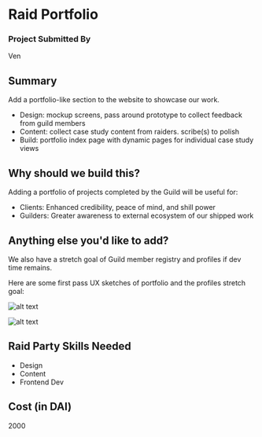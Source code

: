 # Raid Portfolio

### Project Submitted By

Ven

## Summary

Add a portfolio-like section to the website to showcase our work.

- Design: mockup screens, pass around prototype to collect feedback from guild members
- Content: collect case study content from raiders. scribe(s) to polish
- Build: portfolio index page with dynamic pages for individual case study views

## Why should we build this?

Adding a portfolio of projects completed by the Guild will be useful for:

- Clients: Enhanced credibility, peace of mind, and shill power
- Guilders: Greater awareness to external ecosystem of our shipped work

## Anything else you'd like to add?

We also have a stretch goal of Guild member registry and profiles if dev time remains.

Here are some first pass UX sketches of portfolio and the profiles stretch goal:

![alt text](https://i.imgur.com/yYVMs1y.jpg)

![alt text](https://i.imgur.com/PP2g0S1.jpg)


## Raid Party Skills Needed

- Design
- Content
- Frontend Dev

## Cost (in DAI)

2000
